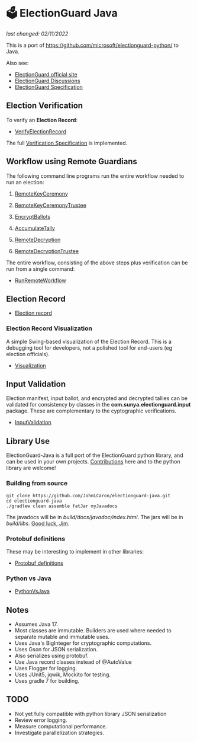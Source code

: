 # 🗳 ElectionGuard Java
_last changed: 02/11/2022_

This is a port of https://github.com/microsoft/electionguard-python/ to Java.

Also see:
 * [ElectionGuard official site](https://www.electionguard.vote/) 
 * [ElectionGuard Discussions](https://github.com/microsoft/electionguard/)
 * [ElectionGuard Specification](https://www.electionguard.vote/spec/)

## Election Verification

To verify an __Election Record__:

*   [VerifyElectionRecord](https://github.com/JohnLCaron/electionguard-java/blob/master/docs/VerifyElectionRecord.md)

The full [Verification Specification](https://www.electionguard.vote/spec/0.95.0/9_Verifier_construction/) is implemented.

## Workflow using Remote Guardians

The following command line programs run the entire workflow needed to run an election:

1.   [RemoteKeyCeremony](https://github.com/JohnLCaron/electionguard-java/blob/master/docs/RemoteKeyCeremony.md)

2.   [RemoteKeyCeremonyTrustee](https://github.com/JohnLCaron/electionguard-java/blob/master/docs/RemoteKeyCeremonyTrustee.md)

3.   [EncryptBallots](https://github.com/JohnLCaron/electionguard-java/blob/master/docs/EncryptBallots.md)

4.   [AccumulateTally](https://github.com/JohnLCaron/electionguard-java/blob/master/docs/AccumulateTally.md)

5.   [RemoteDecryption](https://github.com/JohnLCaron/electionguard-java/blob/master/docs/RemoteDecryption.md)

6.   [RemoteDecryptionTrustee](https://github.com/JohnLCaron/electionguard-java/blob/master/docs/RemoteDecryptionTrustee.md)

The entire workflow, consisting of the above steps plus verification can be run from a single command:

*   [RunRemoteWorkflow](https://github.com/JohnLCaron/electionguard-java/blob/master/docs/RunRemoteWorkflow.md)

## Election Record

*   [Election record](https://github.com/JohnLCaron/electionguard-java/blob/master/docs/ElectionRecord.md)

### Election Record Visualization

A simple Swing-based visualization of the Election Record. This is a debugging tool for developers, 
not a polished tool for end-users (eg election officials). 

*   [Visualization](https://github.com/JohnLCaron/electionguard-java/blob/master/docs/Visualization.md)

## Input Validation

Election manifest, input ballot, and encrypted and decrypted tallies can be validated for consistency 
by classes in the **com.sunya.electionguard.input** package. These are complementary to the cyptographic
verifications.

*   [InputValidation](https://github.com/JohnLCaron/electionguard-java/blob/master/docs/InputValidation.md)

## Library Use

ElectionGuard-Java is a full port of the ElectionGuard python library, and can be used in your own projects.
[Contributions](https://opensource.guide/how-to-contribute/) here and to the python library are welcome!

### Building from source

````
git clone https://github.com/JohnLCaron/electionguard-java.git
cd electionguard-java
./gradlew clean assemble fatJar myJavadocs
````

The javadocs will be in _build/docs/javadoc/index.html_.
The jars will be in _build/libs_. 
[Good luck, Jim](https://en.wikiquote.org/wiki/Mission:_Impossible).

### Protobuf definitions

These may be interesting to implement in other libraries:

*   [Protobuf definitions](https://github.com/JohnLCaron/electionguard-java/tree/master/src/main/proto/com/sunya/electionguard/proto)

### Python vs Java

*   [PythonVsJava](https://github.com/JohnLCaron/electionguard-java/blob/master/docs/PythonVsJava.md)

## Notes

 * Assumes Java 17.
 * Most classes are immutable. Builders are used where needed to separate mutable and immutable uses. 
 * Uses Java's BigInteger for cryptographic computations.
 * Uses Gson for JSON serialization. 
 * Also serializes using protobuf.
 * Use Java record classes instead of @AutoValue
 * Uses Flogger for logging.
 * Uses JUnit5, jqwik, Mockito for testing.
 * Uses gradle 7 for building.
 
## TODO

  * Not yet fully compatible with python library JSON serialization
  * Review error logging.
  * Measure computational performance.
  * Investigate parallelization strategies.


